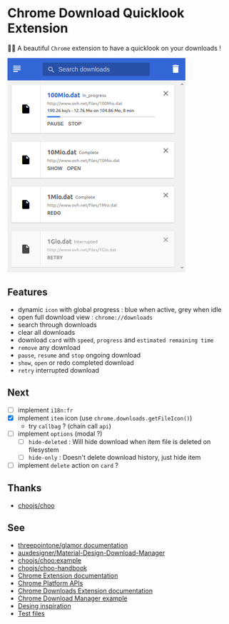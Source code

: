 # Chrome Download Quicklook Extension
💾🔭 A beautiful `Chrome` extension to have a quicklook on your downloads !

![Chrome Download Quicklook Extension - Screenshot](screenshot.png?raw=true)

## Features
* dynamic `icon` with global progress : blue when active, grey when idle
* open full download view : `chrome://downloads`
* search through downloads
* clear all downloads
* download `card` with `speed`, `progress` and `estimated remaining time`
* `remove` any download
* `pause`, `resume` and `stop` ongoing download
* `show`, `open` or redo completed download
* `retry` interrupted download

## Next
* [ ] implement `i18n:fr`
* [x] implement `item` icon (use `chrome.downloads.getFileIcon()`)
  * try `callbag` ? (chain call `api`)
* [ ] implement `options` (modal ?)
  * [ ] `hide-deleted` : Will hide download when item file is deleted on filesystem
  * [ ] `hide-only` : Doesn't delete download history, just hide item
* [ ] implement `delete` action on `card` ?

## Thanks
* [choojs/choo](https://github.com/choojs/choo)

## See
* [threepointone/glamor documentation](https://github.com/threepointone/glamor)
* [auxdesigner/Material-Design-Download-Manager](https://github.com/auxdesigner/Material-Design-Download-Manager)
* [choojs/choo:example](https://github.com/choojs/choo/blob/master/example)
* [choojs/choo-handbook](https://github.com/choojs/choo-handbook)
* [Chrome Extension documentation](https://developer.chrome.com/extensions/getstarted)
* [Chrome Platform APIs](https://developer.chrome.com/extensions/api_index)
* [Chrome Downloads Extension documentation](https://developer.chrome.com/extensions/downloads)
* [Chrome Download Manager example](https://chromium.googlesource.com/chromium/src/+/master/chrome/common/extensions/docs/examples/api/downloads/download_manager/)
* [Desing inspiration](https://img.gadgethacks.com/img/original/04/64/63596558293372/0/635965582933720464.jpg)
* [Test files](http://speedtest.tele2.net/)
